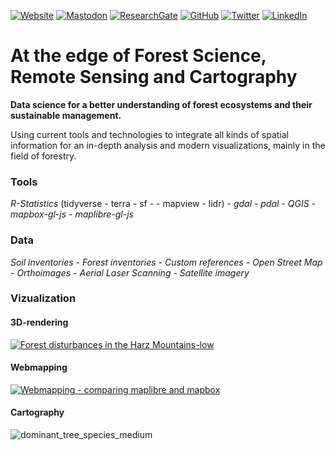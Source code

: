 [![Website](https://img.shields.io/badge/Website-grey?style=for-the-badge&logo=webtrees&logoColor=white)](https://wiesehahn.github.io/)
[![Mastodon](https://img.shields.io/badge/-MASTODON-%232B90D9?style=for-the-badge&logo=mastodon&logoColor=white)](https://elk.zone/fosstodon.org/@JensWiesehahn)
[![ResearchGate](https://img.shields.io/badge/ResearchGate-00CCBB?style=for-the-badge&logo=ResearchGate&logoColor=white)](https://www.researchgate.net/profile/Jens-Wiesehahn)
[![GitHub](https://img.shields.io/badge/github-%23121011.svg?style=for-the-badge&logo=github&logoColor=white)](https://github.com/wiesehahn)
[![Twitter](https://img.shields.io/badge/Twitter-%231DA1F2.svg?style=for-the-badge&logo=Twitter&logoColor=white)](https://twitter.com/JensWiesehahn)
[![LinkedIn](https://img.shields.io/badge/linkedin-%230077B5.svg?style=for-the-badge&logo=linkedin&logoColor=white)](https://www.linkedin.com/in/jens-wiesehahn-a35782184/)

# At the edge of Forest Science, Remote Sensing and Cartography


__Data science for a better understanding of forest ecosystems and their sustainable management.__

Using current tools and technologies to integrate all kinds of spatial information for an in-depth analysis and modern visualizations, mainly in the field of forestry.

### Tools

_R-Statistics_ (tidyverse - terra - sf - - mapview - lidr) - _gdal_ - _pdal_ - _QGIS_ - _mapbox-gl-js_ - _maplibre-gl-js_

### Data
_Soil inventories_ - _Forest inventories_ - _Custom references_ - _Open Street Map_ - _Orthoimages_ - _Aerial Laser Scanning_ - _Satellite imagery_


### Vizualization

#### 3D-rendering
[![Forest disturbances in the Harz Mountains-low](https://user-images.githubusercontent.com/41429613/161536025-9189adbd-1ea9-48de-b1f6-5e3a260962ea.gif)](https://vimeo.com/695655515)


#### Webmapping
[![Webmapping - comparing maplibre and mapbox](https://i.vimeocdn.com/video/1442046742-25d2a16b082fd4bedfc51ec2795efaf12330248190f4c6827a0730200d08ddd9-d_1280x720)](https://vimeo.com/715499505)

#### Cartography
![dominant_tree_species_medium](https://user-images.githubusercontent.com/41429613/212553158-600335ef-e10f-4492-875f-e0aa4797d377.png)


<a rel="me" href="https://fosstodon.org/@JensWiesehahn"></a>

